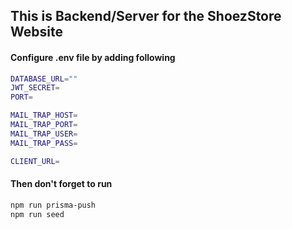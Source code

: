 ## This is Backend/Server for the ShoezStore Website

#### Configure .env file by adding following

```sh
DATABASE_URL=""
JWT_SECRET=
PORT=

MAIL_TRAP_HOST=
MAIL_TRAP_PORT=
MAIL_TRAP_USER=
MAIL_TRAP_PASS=

CLIENT_URL=
```


#### Then don't forget to run

```sh
npm run prisma-push
npm run seed
```
